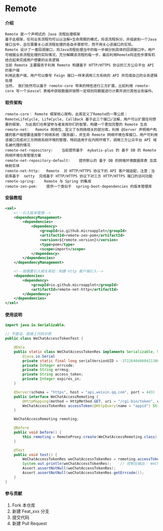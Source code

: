 # Remote
#### 介绍
    Remote 是一个声明式的 Java 流程处理框架
    基于此框架，任何业务流程均可以以注解+生命周期的模式，将该流程拆分，并组装到一个Java接口当中，且仅需要关心该流程处理的各自步骤即可，而不用关心该接口的实现。
    Remote 设计了一套回调接口，将Java流程处理当中的每一步细分到具体的回调接口中。用户可根据业务流程处理的实际情况，充分解耦该流程的每一步，最后利用Remote将这些步骤有机结合起来完成用户想要的业务逻辑
    当前 Remote 主要服务于利用 Remote 构建基于 HTTP/HTTPS 协议的三方公众平台 API 的客户端
    利用此客户端，用户可以像写 Feign 接口一样来调用三方系统的 API 并完成自己的业务逻辑处理
    当然， 我们依然可以基于 remote-core 带来的特性进行三方扩展，比如利用 remote-core 写一个从excel 表格中获取数据并按照一定规则将数据进行计算并进行其他业务操作。

#### 软件架构
    remote-core： Remote 框架核心架构，此库定义了Remote的一等公民：RemoteLifeCycle, LifeCycle, CallBack 基于此三个接口/注解，用户可以扩展任何想要的框架， 为此我们也希望参与者发挥你们的智慧，构建一个更加完整的 Remote 生态
    remote-net:   Remote 网络包，定义了与网络相关的部分库，利用 @Server 声明用户构建的客户端想要连接那个网络系统（服务器），并生命 Remote 网络环境仓库接口，用户可利用该接口完成对三方网络系统环境的管理，特别适用于在内网环境下，调用三方公众平台 API 域名被代理的情况
    remote-net-repository:    当前提供基于  mybatis-plus 的 基于 DB 的 Remote 网络环境仓库管理方案
    remote-net-repository-default:    提供默认的 基于 DB 的网咯环境数据库表 及其映射实体
    remote-net-http:   Remote  对 HTTP/HTTPS 协议下的 API 客户端适配，注意：当前库基于  netty  完成基于 HTTP/HTTPS 协议下对三方 HTTP/HTTPS 接口的访问功能
    remote-spring:    Remote 与 Spring 的集成
    remote-zen-pom:    提供一个类似于  spring-boot-dependencies 的版本管理库

#### 安装教程
```xml
<xml>
    <!--引入版本管理-->
    <dependencyManagement>
        <dependencies>
            <dependency>
                <groupId>io.github.microapplet</groupId>
                <artifactId>remote-zen-pom</artifactId>
                <version>${remote.version}</version>
                <type>pom</type>
                <scope>import</scope>
            </dependency>
        </dependencies>
    </dependencyManagement>

    <!--按需要引入相关库如：构建 http 客户端引入-->
    <dependencies>
        <dependency>
            <groupId>io.github.microapplet</groupId>
            <artifactId>remote-net-http</artifactId>
        </dependency>
    </dependencies>
</xml>
```

#### 使用说明
```java
import java.io.Serializable;

// 不废话，直接上代码示例
public class WeChatAccessTokenTest {

    @Data
    public static class WeChatAccessTokenRes implements Serializable, Serializable {
        @java.io.Serial
        private static final long serialVersionUID = -3722640486042138636L;
        private Integer errcode;
        private String errmsg;
        private String access_token;
        private Integer expires_in;
    }

    @Server(schema = "https", host = "api.weixin.qq.com", port = 443)
    public interface WeChatAccessRemoting {
        @HttpMapping(method = HttpMethod.GET, uri = "/cgi-bin/token", queries = @HttpQuery(name = "grant_type", value = "client_credential"))
        WeChatAccessTokenRes accessToken(@HttpQuery(name = "appid") String appid, @HttpQuery(name = "secret") String secret);
    }

    WeChatAccessRemoting remoting;

    @Before
    public void before() {
        this.remoting = RemoteProxy.create(WeChatAccessRemoting.class);
    }

    @Test
    public void test() {
        WeChatAccessTokenRes weChatAccessTokenRes = remoting.accessToken("aaa", "bbb");
        System.out.println(weChatAccessTokenRes);    // 控制台输出： WeChatAccessTokenTest.WeChatAccessTokenRes(errcode=40013, errmsg=invalid appid rid: 64a171ca-1bdceef5-28207880, access_token=null, expires_in=null)
        Assert.assertNotNull(weChatAccessTokenRes);
        Assert.assertNotNull(weChatAccessTokenRes.getErrcode());
    }
}
```

#### 参与贡献

1. Fork 本仓库
2. 新建 Feat_xxx 分支
3. 提交代码
4. 新建 Pull Request